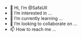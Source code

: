 - 👋 Hi, I’m @SafaUII
- 👀 I’m interested in ...
- 🌱 I’m currently learning ...
- 💞️ I’m looking to collaborate on ...
- 📫 How to reach me ...

<!---
SafaUII/SafaUII is a ✨ special ✨ repository because its `README.md` (this file) appears on your GitHub profile.
You can click the Preview link to take a look at your changes.
--->
